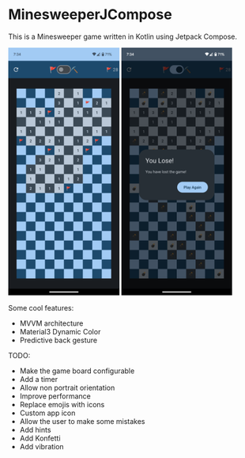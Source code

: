 # MinesweeperJCompose

This is a Minesweeper game written in Kotlin using Jetpack Compose.

<img src="Screenshot1.png" height="500" /> <img src="Screenshot2.png" height="500" />


Some cool features:
- MVVM architecture
- Material3 Dynamic Color
- Predictive back gesture

TODO:
- Make the game board configurable
- Add a timer
- Allow non portrait orientation
- Improve performance
- Replace emojis with icons
- Custom app icon
- Allow the user to make some mistakes
- Add hints
- Add Konfetti
- Add vibration
